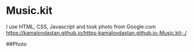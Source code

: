 # Music.kit

I use HTML, CSS, Javascript and took photo from Google.com
 https://kamalovdastan.github.io/https-kamalovdastan.github.io-Music.kit-./

##Photo
